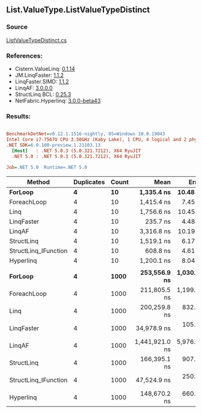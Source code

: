 ﻿## List.ValueType.ListValueTypeDistinct

### Source
[ListValueTypeDistinct.cs](../LinqBenchmarks/List/ValueType/ListValueTypeDistinct.cs)

### References:
- Cistern.ValueLinq: [0.1.14](https://www.nuget.org/packages/Cistern.ValueLinq/0.1.14)
- JM.LinqFaster: [1.1.2](https://www.nuget.org/packages/JM.LinqFaster/1.1.2)
- LinqFaster.SIMD: [1.1.2](https://www.nuget.org/packages/LinqFaster.SIMD/1.0.3)
- LinqAF: [3.0.0.0](https://www.nuget.org/packages/LinqAF/3.0.0.0)
- StructLinq.BCL: [0.25.3](https://www.nuget.org/packages/StructLinq.BCL/0.25.3)
- NetFabric.Hyperlinq: [3.0.0-beta43](https://www.nuget.org/packages/NetFabric.Hyperlinq/3.0.0-beta43)

### Results:
``` ini

BenchmarkDotNet=v0.12.1.1516-nightly, OS=Windows 10.0.19043
Intel Core i7-7567U CPU 3.50GHz (Kaby Lake), 1 CPU, 4 logical and 2 physical cores
.NET SDK=6.0.100-preview.1.21103.13
  [Host]   : .NET 5.0.3 (5.0.321.7212), X64 RyuJIT
  .NET 5.0 : .NET 5.0.3 (5.0.321.7212), X64 RyuJIT

Job=.NET 5.0  Runtime=.NET 5.0  

```
|               Method | Duplicates | Count |           Mean |       Error |      StdDev | Ratio | RatioSD |    Gen 0 |   Gen 1 |   Gen 2 | Allocated |
|--------------------- |----------- |------ |---------------:|------------:|------------:|------:|--------:|---------:|--------:|--------:|----------:|
|              **ForLoop** |          **4** |    **10** |     **1,335.4 ns** |    **10.48 ns** |     **9.29 ns** |  **1.00** |    **0.00** |   **1.0891** |       **-** |       **-** |   **2,280 B** |
|          ForeachLoop |          4 |    10 |     1,415.4 ns |     7.45 ns |     6.61 ns |  1.06 |    0.01 |   1.0891 |       - |       - |   2,280 B |
|                 Linq |          4 |    10 |     1,756.6 ns |    10.45 ns |     8.16 ns |  1.32 |    0.01 |   0.9747 |       - |       - |   2,040 B |
|           LinqFaster |          4 |    10 |       235.7 ns |     4.48 ns |     4.19 ns |  0.18 |    0.00 |   0.0114 |       - |       - |      24 B |
|               LinqAF |          4 |    10 |     3,316.8 ns |    10.19 ns |     9.03 ns |  2.48 |    0.02 |   2.0256 |       - |       - |   4,240 B |
|           StructLinq |          4 |    10 |     1,519.1 ns |     6.17 ns |     5.47 ns |  1.14 |    0.01 |   0.0305 |       - |       - |      64 B |
| StructLinq_IFunction |          4 |    10 |       608.8 ns |     4.61 ns |     4.31 ns |  0.46 |    0.00 |        - |       - |       - |         - |
|            Hyperlinq |          4 |    10 |     1,200.1 ns |     8.04 ns |     7.52 ns |  0.90 |    0.01 |        - |       - |       - |         - |
|                      |            |       |                |             |             |       |         |          |         |         |           |
|              **ForLoop** |          **4** |  **1000** |   **253,556.9 ns** | **1,030.19 ns** |   **913.24 ns** |  **1.00** |    **0.00** |  **86.9141** | **43.4570** | **43.4570** | **276,496 B** |
|          ForeachLoop |          4 |  1000 |   211,805.5 ns | 1,199.26 ns | 1,063.12 ns |  0.84 |    0.01 |  86.9141 | 43.4570 | 43.4570 | 276,496 B |
|                 Linq |          4 |  1000 |   200,259.8 ns |   832.55 ns |   695.22 ns |  0.79 |    0.00 |  73.9746 |       - |       - | 155,112 B |
|           LinqFaster |          4 |  1000 |    34,978.9 ns |   105.84 ns |    99.01 ns |  0.14 |    0.00 |        - |       - |       - |      24 B |
|               LinqAF |          4 |  1000 | 1,441,921.0 ns | 5,976.44 ns | 5,297.95 ns |  5.69 |    0.03 | 183.5938 |       - |       - | 387,024 B |
|           StructLinq |          4 |  1000 |   166,395.1 ns |   907.94 ns |   804.86 ns |  0.66 |    0.00 |        - |       - |       - |      64 B |
| StructLinq_IFunction |          4 |  1000 |    47,524.9 ns |   250.10 ns |   233.94 ns |  0.19 |    0.00 |        - |       - |       - |         - |
|            Hyperlinq |          4 |  1000 |   148,670.2 ns |   660.65 ns |   617.98 ns |  0.59 |    0.00 |        - |       - |       - |         - |
